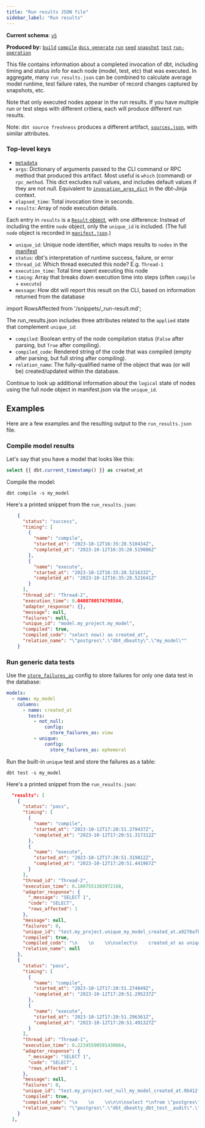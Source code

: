 ```yaml
---
title: "Run results JSON file"
sidebar_label: "Run results"
---
```


**Current schema**: [`v5`](https://schemas.getdbt.com/dbt/run-results/v5/index.html)

 **Produced by:**
 [`build`](/reference/commands/build)
 [`compile`](/reference/commands/compile)
 [`docs generate`](/reference/commands/cmd-docs)
 [`run`](/reference/commands/run)
 [`seed`](/reference/commands/seed)
 [`snapshot`](/reference/commands/snapshot)
 [`test`](/reference/commands/test) <VersionBlock firstVersion="1.6">[`run-operation`](/reference/commands/run-operation) </VersionBlock>
 

This file contains information about a completed invocation of dbt, including timing and status info for each node (model, test, etc) that was executed. In aggregate, many `run_results.json` can be combined to calculate average model runtime, test failure rates, the number of record changes captured by snapshots, etc.

Note that only executed nodes appear in the run results. If you have multiple run or test steps with different critiera, each will produce different run results.

Note: `dbt source freshness` produces a different artifact, [`sources.json`](/reference/artifacts/sources-json), with similar attributes.

### Top-level keys

- [`metadata`](/reference/artifacts/dbt-artifacts#common-metadata)
- `args`: Dictionary of arguments passed to the CLI command or RPC method that produced this artifact. Most useful is `which` (command) or `rpc_method`. This dict excludes null values, and includes default values if they are not null. Equivalent to [`invocation_args_dict`](/reference/dbt-jinja-functions/flags#invocation_args_dict) in the dbt-Jinja context.
- `elapsed_time`: Total invocation time in seconds.
- `results`: Array of node execution details.

Each entry in `results` is a [`Result` object](/reference/dbt-classes#result-objects), with one difference: Instead of including the entire `node` object, only the `unique_id` is included. (The full `node` object is recorded in [`manifest.json`](/reference/artifacts/manifest-json).)

- `unique_id`: Unique node identifier, which maps results to `nodes` in the [manifest](/reference/artifacts/manifest-json)
- `status`: dbt's interpretation of runtime success, failure, or error
- `thread_id`: Which thread executed this node? E.g. `Thread-1`
- `execution_time`: Total time spent executing this node
- `timing`: Array that breaks down execution time into steps (often `compile` + `execute`)
- `message`: How dbt will report this result on the CLI, based on information returned from the database

import RowsAffected from '/snippets/_run-result.md'; 

<RowsAffected/>

<!-- this partial comes from https://github.com/dbt-labs/docs.getdbt.com/tree/current/website/snippets/_run-result-->

<VersionBlock firstVersion="1.7">

The run_results.json includes three attributes related to the `applied` state that complement `unique_id`:

- `compiled`: Boolean entry of the node compilation status (`False` after parsing, but `True` after compiling).
- `compiled_code`: Rendered string of the code that was compiled (empty after parsing, but full string after compiling).
- `relation_name`: The fully-qualified name of the object that was (or will be) created/updated within the database.

Continue to look up additional information about the `logical` state of nodes using the full node object in manifest.json via the `unique_id`.

## Examples

Here are a few examples and the resulting output to the `run_results.json` file.

### Compile model results

Let's say that you have a model that looks like this:

<File name='models/my_model.sql'>

```sql
select {{ dbt.current_timestamp() }} as created_at
```

</File>

Compile the model:

```shell
dbt compile -s my_model
```

Here's a printed snippet from the `run_results.json`:

```json
    {
      "status": "success",
      "timing": [
        {
          "name": "compile",
          "started_at": "2023-10-12T16:35:28.510434Z",
          "completed_at": "2023-10-12T16:35:28.519086Z"
        },
        {
          "name": "execute",
          "started_at": "2023-10-12T16:35:28.521633Z",
          "completed_at": "2023-10-12T16:35:28.521641Z"
        }
      ],
      "thread_id": "Thread-2",
      "execution_time": 0.0408780574798584,
      "adapter_response": {},
      "message": null,
      "failures": null,
      "unique_id": "model.my_project.my_model",
      "compiled": true,
      "compiled_code": "select now() as created_at",
      "relation_name": "\"postgres\".\"dbt_dbeatty\".\"my_model\""
    }
```

### Run generic data tests

Use the [`store_failures_as`](/reference/resource-configs/store_failures_as) config to store failures for only one data test in the database:

<File name='models/_models.yml'>

```yaml
models:
  - name: my_model
    columns:
      - name: created_at
        tests:
          - not_null:
              config:
                store_failures_as: view
          - unique:
              config:
                store_failures_as: ephemeral
```

</File>

Run the built-in `unique` test and store the failures as a table:

```shell
dbt test -s my_model
```

Here's a printed snippet from the `run_results.json`:

```json
  "results": [
    {
      "status": "pass",
      "timing": [
        {
          "name": "compile",
          "started_at": "2023-10-12T17:20:51.279437Z",
          "completed_at": "2023-10-12T17:20:51.317312Z"
        },
        {
          "name": "execute",
          "started_at": "2023-10-12T17:20:51.319812Z",
          "completed_at": "2023-10-12T17:20:51.441967Z"
        }
      ],
      "thread_id": "Thread-2",
      "execution_time": 0.1807551383972168,
      "adapter_response": {
        "_message": "SELECT 1",
        "code": "SELECT",
        "rows_affected": 1
      },
      "message": null,
      "failures": 0,
      "unique_id": "test.my_project.unique_my_model_created_at.a9276afbbb",
      "compiled": true,
      "compiled_code": "\n    \n    \n\nselect\n    created_at as unique_field,\n    count(*) as n_records\n\nfrom \"postgres\".\"dbt_dbeatty\".\"my_model\"\nwhere created_at is not null\ngroup by created_at\nhaving count(*) > 1\n\n\n",
      "relation_name": null
    },
    {
      "status": "pass",
      "timing": [
        {
          "name": "compile",
          "started_at": "2023-10-12T17:20:51.274049Z",
          "completed_at": "2023-10-12T17:20:51.295237Z"
        },
        {
          "name": "execute",
          "started_at": "2023-10-12T17:20:51.296361Z",
          "completed_at": "2023-10-12T17:20:51.491327Z"
        }
      ],
      "thread_id": "Thread-1",
      "execution_time": 0.22345590591430664,
      "adapter_response": {
        "_message": "SELECT 1",
        "code": "SELECT",
        "rows_affected": 1
      },
      "message": null,
      "failures": 0,
      "unique_id": "test.my_project.not_null_my_model_created_at.9b412fbcc7",
      "compiled": true,
      "compiled_code": "\n    \n    \n\n\n\nselect *\nfrom \"postgres\".\"dbt_dbeatty\".\"my_model\"\nwhere created_at is null\n\n\n",
      "relation_name": "\"postgres\".\"dbt_dbeatty_dbt_test__audit\".\"not_null_my_model_created_at\""
    }
  ],
```

</VersionBlock>
